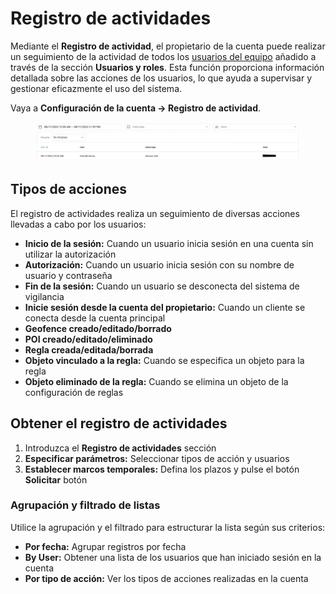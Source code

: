 # Registro de actividades

Mediante el **Registro de actividad**, el propietario de la cuenta puede realizar un seguimiento de la actividad de todos los [usuarios del equipo](https://squaregps.atlassian.net/wiki/spaces/USERDOCS/pages/2733506578) añadido a través de la sección **Usuarios y roles**. Esta función proporciona información detallada sobre las acciones de los usuarios, lo que ayuda a supervisar y gestionar eficazmente el uso del sistema.

Vaya a **Configuración de la cuenta → Registro de actividad**.

<figure><img src="../../.gitbook/assets/image (1).png" alt=""><figcaption></figcaption></figure>

## Tipos de acciones

El registro de actividades realiza un seguimiento de diversas acciones llevadas a cabo por los usuarios:

* **Inicio de la sesión:** Cuando un usuario inicia sesión en una cuenta sin utilizar la autorización
* **Autorización:** Cuando un usuario inicia sesión con su nombre de usuario y contraseña
* **Fin de la sesión:** Cuando un usuario se desconecta del sistema de vigilancia
* **Inicie sesión desde la cuenta del propietario:** Cuando un cliente se conecta desde la cuenta principal
* **Geofence creado/editado/borrado**
* **POI creado/editado/eliminado**
* **Regla creada/editada/borrada**
* **Objeto vinculado a la regla:** Cuando se especifica un objeto para la regla
* **Objeto eliminado de la regla:** Cuando se elimina un objeto de la configuración de reglas

## Obtener el registro de actividades

1. Introduzca el **Registro de actividades** sección
2. **Especificar parámetros:** Seleccionar tipos de acción y usuarios
3. **Establecer marcos temporales:** Defina los plazos y pulse el botón **Solicitar** botón

### Agrupación y filtrado de listas

Utilice la agrupación y el filtrado para estructurar la lista según sus criterios:

* **Por fecha:** Agrupar registros por fecha
* **By User:** Obtener una lista de los usuarios que han iniciado sesión en la cuenta
* **Por tipo de acción:** Ver los tipos de acciones realizadas en la cuenta
